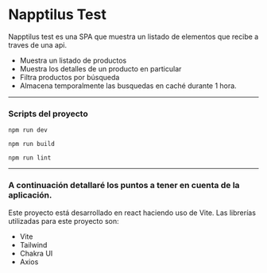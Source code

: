 # Napptilus Test

Napptilus test es una SPA que muestra un listado de elementos que recibe a traves de una api.

- Muestra un listado de productos
- Muestra los detalles de un producto en particular
- Filtra productos por búsqueda
- Almacena temporalmente las busquedas en caché durante 1 hora.
---

### Scripts del proyecto
``` 
npm run dev
```
``` 
npm run build
```
``` 
npm run lint
```
---

### A continuación detallaré los puntos a tener en cuenta de la aplicación.

Este proyecto está desarrollado en react haciendo uso de Vite.
Las librerías utilizadas para este proyecto son:

- Vite
- Tailwind
- Chakra UI
- Axios